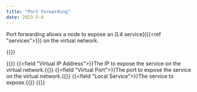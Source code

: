 ```yaml
---
title: "Port Forwarding"
date: 2023-5-8
---
```


Port forwarding allows a node to expose an [L4 service]({{<ref "services">}}) on the virtual network.

{{<tgimg src="list.png" caption="Port Forward listing" width="90%">}}


{{<fields>}}
{{<field "Virtual IP Address">}}The IP to expose the service on the virtual network.{{</field>}}
{{<field "Virtual Port">}}The port to expose the service on the virtual network.{{</field>}}
{{<field "Local Service">}}The service to expose.{{</field>}}
{{</fields>}}